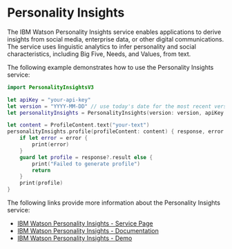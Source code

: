 # Personality Insights

The IBM Watson Personality Insights service enables applications to derive insights from social media, enterprise data, or other digital communications. The service uses linguistic analytics to infer personality and social characteristics, including Big Five, Needs, and Values, from text.

The following example demonstrates how to use the Personality Insights service:

```swift
import PersonalityInsightsV3

let apiKey = "your-api-key"
let version = "YYYY-MM-DD" // use today's date for the most recent version
let personalityInsights = PersonalityInsights(version: version, apiKey: apiKey)

let content = ProfileContent.text("your-text")
personalityInsights.profile(profileContent: content) { response, error in
	if let error = error {
        print(error)
    }
    guard let profile = response?.result else {
        print("Failed to generate profile")
        return
    }
    print(profile)
}
```

The following links provide more information about the Personality Insights service:

* [IBM Watson Personality Insights - Service Page](https://www.ibm.com/watson/services/personality-insights/)
* [IBM Watson Personality Insights - Documentation](https://console.bluemix.net/docs/services/personality-insights/index.html)
* [IBM Watson Personality Insights - Demo](https://personality-insights-demo.ng.bluemix.net/)
